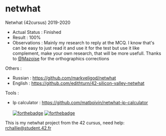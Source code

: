 # netwhat
Netwhat (42cursus) 2019-2020

- Actual Status : Finished
- Result        : 100%
- Observations : Mainly my research to reply at the MCQ. I know that's can be easy to just read it and use it for the test but use it like complement, make your own research, that will be more usefull. Thanks to [@Mazoise](https://github.com/Mazoise) for the orthographics corrections

Others :
  - Russian : https://github.com/markveligod/netwhat
  - English : https://github.com/edithturn/42-silicon-valley-netwhat
  
Tools :
  - Ip calculator : https://github.com/matboivin/netwhat-ip-calculator<br/><br/>
[![forthebadge](https://forthebadge.com/images/badges/made-with-markdown.svg)](https://forthebadge.com)
[![forthebadge](https://forthebadge.com/images/badges/built-with-love.svg)](https://forthebadge.com)

This is my netwhat project from the 42 cursus,
need help:
rchallie@student.42.fr
